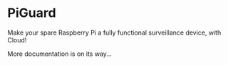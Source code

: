 # PiGuard

Make your spare Raspberry Pi a fully functional surveillance device, with Cloud!

More documentation is on its way...
